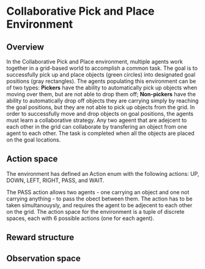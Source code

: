 # Collaborative Pick and Place Environment

## Overview

In the Collaborative Pick and Place environment, multiple agents work together in a grid-based world to accomplish a common task. The goal is to 
successfully pick up and place objects (green circles) into designated goal positions (gray rectangles). The agents populating this environment 
can be of two types: **Pickers** have the ability to automatically pick up objects when moving over them, but are not able to drop them off;
**Non-pickers** have the ability to automatically drop off objects they are carrying simply by reaching the goal positions, but they are not able to pick up objects from the grid. 
In order to successfully move and drop objects on goal positions, the agents must learn a collaborative strategy. Any two ageent that are adejcent to each other in the grid can collaborate by transfering an object from one agent to each other. The task is completed when all the objects are placed on the goal locations.


## Action space
The environment has defined an Action enum with the following actions: UP, DOWN, LEFT, RIGHT, PASS, and WAIT.

The PASS action allows two agents - one carrying an object and one not carrying anything - to pass the obect between them. The action has to be taken simultanouysly, and requires the agent to be adjecent to each other on the grid. 
The action space for the environment is a tuple of discrete spaces, each with 6 possible actions (one for each agent).

## Reward structure 

## Observation space

